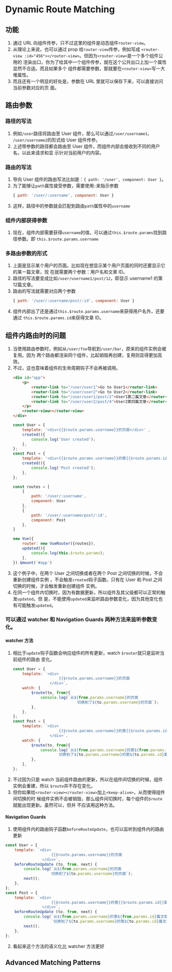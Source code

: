 # Dynamic Route Matching

## 功能
1. 通过 URL 向组件传参，只不过这里的组件是动态组件`router-view`。
2. 从理论上来说，也可以通过 prop 给`router-view`传参，例如写成
`<router-view :id="456"></router-view>`。但因为`<router-view>`是一个多个组件公用的
渲染出口，你为了给其中一个组件传参，就在这个公共出口上加一个属性显然不合适。而且如果多个
组件都需要参数，那就要在`<router-view>`写一大堆属性。
3. 而且还有一个明显的好处是，参数在 URL 里就可以保存下来，可以直接访问当前参数对应的页
面。


## 路由参数
### 路径的写法
1. 例如`/user`路径将路由至 User 组件，那么可以通过`/user/username1`、
`/user/username2`的形式给 User 组件传参。
2. 上述带参数的路径都会路由至 User 组件，而组件内部会接收到不同的用户名，以此来请求和显
示针对当前用户的内容。

### 路由的写法
1. 导向 User 组件的路由写法比如是：`{ path: '/user', component: User }`。
2. 为了能够让`path`属性接受参数，需要使用`:`来指示参数
    ```js
    { path: '/user/:username', component: User }
    ```
3. 这样，路径中的参数就会匹配到路由`path`属性中的`username`

### 组件内部获得参数
1. 现在，组件内部需要获得`username`的值，可以通过`this.$route.params`找到路径参数。即
`this.$route.params.username`

### 多路由参数的形式
1. 上面是显示某个用户的页面。比如现在想显示某个用户页面的同时还要显示它的某一篇文章，现
在就需要两个参数：用户名和文章 ID。
2. 路径的写法要变成比如`/user/username1/post/12`，即显示 username1 的第12篇文章。
3. 路由的写法就需要对应两个参数
    ```js
    { path: '/user/:username/post/:id', component: User }
    ```
4. 组件内部出了还是通过`this.$route.params.username`来获得用户名外，还要通过
`this.$route.params.id`来获得文章 ID。


## 组件内路由时的问题
1. 当使用路由参数时，例如从`/user/foo`导航到`/user/bar`，原来的组件实例会被复用。因为
两个路由都渲染同个组件，比起销毁再创建，复用则显得更加高效。
2. 不过，这也意味着组件的生命周期钩子不会再被调用。
    ```html
    <div id="app">
        <p>
            <router-link to="/user/user1">Go to User1</router-link>
            <router-link to="/user/user2">Go to User2</router-link>
            <router-link to="/user/user1/post/2">User1第二篇文章</router-link>
            <router-link to="/user/user2/post/4">User2第四篇文章</router-link>
        </p>
        <router-view></router-view>
    </div>
    ```
    ```js
    const User = {
        template: '<div>{{$route.params.username}}的页面</div>' ,
        created(){
            console.log('User created');
        },
    };
    const Post = {
        template: '<div>{{$route.params.username}}的第{{$route.params.id}}篇文章</div>' ,
        created(){
            console.log('Post created');
        },
    };

    const routes = [
        {
            path: '/user/:username',
            component: User
        },
        {
            path: '/user/:username/post/:id',
            component: Post
        },
    ]

    new Vue({
        router: new VueRouter({routes}),
        updated(){
            console.log(this.$route.params);
        },
    }).$mount('#app')
    ```
3. 这个例子中，在两个 User 之间切换或者在两个 Post 之间切换的时候，不会重新创建组件实例
，不会触发`created`钩子函数。只有在 User 和 Post 之间切换的时候，才会触发重新创建组件
实例。
4. 在同一个组件内切换时，因为有数据更新，所以组件及其父级都可以正常的触发`updated`。但
是，不能使用`updated`来监听路由参数变化，因为其他变化也有可能触发`updated`。

### 可以通过 watcher 和 Navigation Guards 两种方法来监听参数变化。
#### watcher 方法
1. 相比于`update`钩子函数会响应组件的所有更新，watch `$router`就只是监听当前组件的路由
变化。
    ```js
    const User = {
        template: `<div>
                        {{$route.params.username}}的页面
                    </div>`,
        watch: {
            $route(to, from){
                console.log(`从${from.params.username}的页面
                                切换到了${to.params.username}的页面`);
            },
        },
    };
    const Post = {
        template: `<div>
                        {{$route.params.username}}的第{{$route.params.id}}篇文章
                    </div>`,
        watch: {
            $route(to, from){
                console.log(`从${from.params.username}的第${from.params.id}篇文章
                        切换到了${to.params.username}的第${to.params.id}篇文章`);
            },
        },
    };
    ```
2. 不过因为只是 watch 当前组件路由的更新，所以在组件间切换的时候，组件实例会重建，所以
`$route`并不存在变化。
3. 但你如果给`<router-view></router-view>`加上`<keep-alive>`，从而使得组件间切换的时
候组件实例不会被销毁，那么组件间切换时，每个组件的`$route`就能出现更新。虽然可以，但并
不应该用这种方法。

#### Navigation Guards
1. 使用组件内的路由钩子函数`beforeRouteUpdate`，也可以监听到组件内的路由更新
```js
const User = {
    template: `<div>
                    {{$route.params.username}}的页面
                </div>`,
    beforeRouteUpdate (to, from, next) {
        console.log(`从${from.params.username}的页面
                    切换到了${to.params.username}的页面`);
        next();
    },
};
const Post = {
    template: `<div>
                    {{$route.params.username}}的第{{$route.params.id}}篇文章
                </div>`,
    beforeRouteUpdate (to, from, next) {
        console.log(`从${from.params.username}的第${from.params.id}篇文章`
                    `切换到了${to.params.username}的第${to.params.id}篇文章`);
        next();
    },
};
```
2. 看起来这个方法的语义化比 watcher 方法更好


## Advanced Matching Patterns
